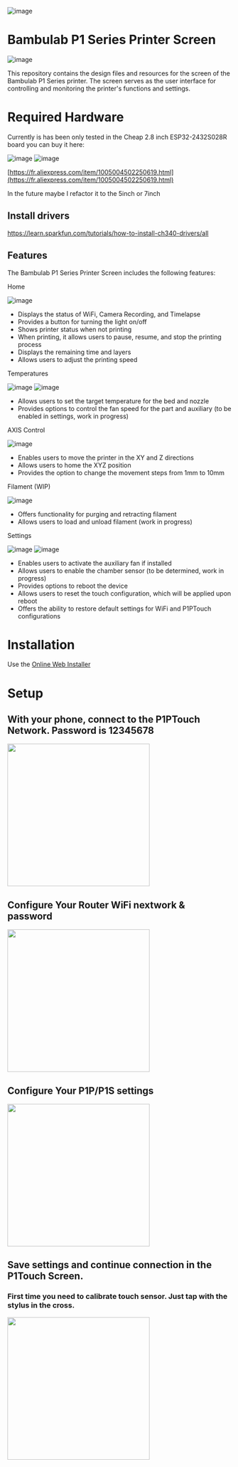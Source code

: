 ![image](https://github.com/xperiments/p1touch/assets/417709/0131a007-0720-47a0-a92a-47130f6b1577)

# Bambulab P1 Series Printer Screen

![image](https://github.com/xperiments/p1touch/assets/417709/cc6dd9ed-5c0f-4396-8859-09d312bc84a9)

This repository contains the design files and resources for the screen of the Bambulab P1 Series printer. The screen serves as the user interface for controlling and monitoring the printer's functions and settings.

# Required Hardware

Currently is has been only tested in the Cheap 2.8 inch ESP32-2432S028R board you can buy it here:

![image](https://github.com/xperiments/p1touch/assets/417709/28bdca76-9e49-4aab-a4c1-b714546077b4)
![image](https://github.com/xperiments/p1touch/assets/417709/658061e4-d638-4d1e-ab99-268baba40ebc)

[https://fr.aliexpress.com/item/1005004502250619.html](https://fr.aliexpress.com/item/1005004502250619.html)

In the future maybe I refactor it to the 5inch or 7inch

## Install drivers

https://learn.sparkfun.com/tutorials/how-to-install-ch340-drivers/all

## Features

The Bambulab P1 Series Printer Screen includes the following features:

Home

![image](https://github.com/xperiments/p1touch/assets/417709/d4362f14-6000-4e61-a8b1-98c78bc3fbaf)


- Displays the status of WiFi, Camera Recording, and Timelapse
- Provides a button for turning the light on/off
- Shows printer status when not printing
- When printing, it allows users to pause, resume, and stop the printing process
- Displays the remaining time and layers
- Allows users to adjust the printing speed

Temperatures

![image](https://github.com/xperiments/p1touch/assets/417709/5c66aa15-c7a5-43f0-94cd-6fd1042a5a21)
![image](https://github.com/xperiments/p1touch/assets/417709/e7b05b91-c94d-47a3-a35d-47c9d7832618)

- Allows users to set the target temperature for the bed and nozzle
- Provides options to control the fan speed for the part and auxiliary (to be enabled in settings, work in progress)

AXIS Control

![image](https://github.com/xperiments/p1touch/assets/417709/48c8f02b-35fe-489e-94aa-30c8ed870b00)

- Enables users to move the printer in the XY and Z directions
- Allows users to home the XYZ position
- Provides the option to change the movement steps from 1mm to 10mm

Filament (WIP)

![image](https://github.com/xperiments/p1touch/assets/417709/5229bed9-44c8-44d8-8c92-cf6aa5c9f429)

- Offers functionality for purging and retracting filament
- Allows users to load and unload filament (work in progress)

Settings

![image](https://github.com/xperiments/p1touch/assets/417709/5b6581ee-967c-4d93-83bf-d789af94c83a)
![image](https://github.com/xperiments/p1touch/assets/417709/f75ac87b-5568-4497-88d4-27c9585fbdc9)

- Enables users to activate the auxiliary fan if installed
- Allows users to enable the chamber sensor (to be determined, work in progress)
- Provides options to reboot the device
- Allows users to reset the touch configuration, which will be applied upon reboot
- Offers the ability to restore default settings for WiFi and P1PTouch configurations

# Installation

Use the [Online Web Installer](https://xperiments.in/p1touch/webusb)

# Setup

## With your phone, connect to the P1PTouch Network. Password is 12345678
<img src="https://github.com/xperiments/p1touch/assets/417709/a3c6f096-bb0b-4e8c-a006-34d0446d12d5" width="320"/>

## Configure Your Router WiFi nextwork & password
<img src="https://github.com/xperiments/p1touch/assets/417709/668c073c-c80f-44ab-962c-788e57ddf42d" width="320"/>

## Configure Your P1P/P1S settings
<img src="https://github.com/xperiments/p1touch/assets/417709/1136271d-d3c8-4ef2-ad56-a62f9d4f568a" width="320"/>

## Save settings and continue connection in the P1Touch Screen.
### First time you need to calibrate touch sensor. Just tap with the stylus in the cross.

<img src="https://github.com/xperiments/p1touch/assets/417709/69f77a07-08a0-4df8-a26a-f31cb12d6ec9" width="320"/>



